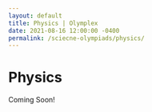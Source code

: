 ```yaml
---
layout: default
title: Physics | Olymplex
date: 2021-08-16 12:00:00 -0400
permalink: /sciecne-olympiads/physics/
---
```

<h1> Physics </h1>
<p> Coming Soon! </p>
